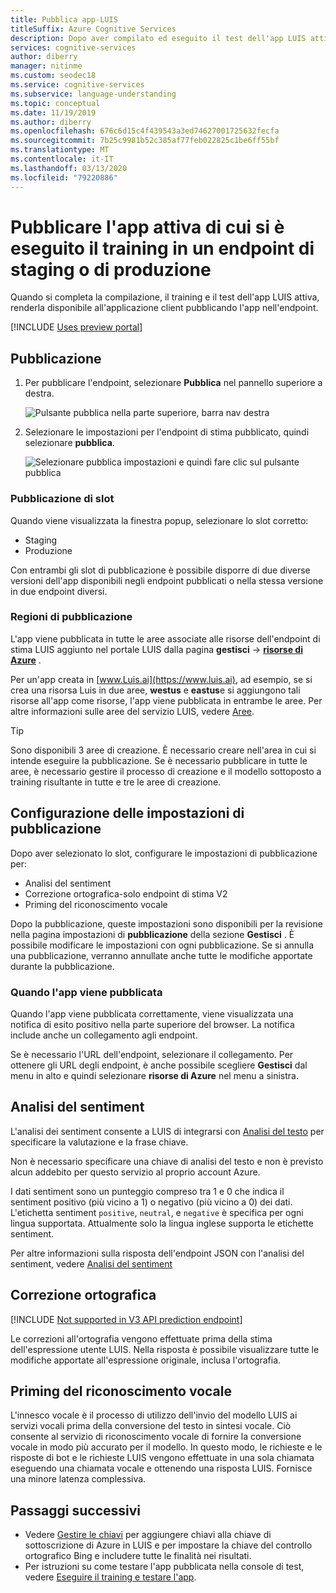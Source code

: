 ```yaml
---
title: Pubblica app-LUIS
titleSuffix: Azure Cognitive Services
description: Dopo aver compilato ed eseguito il test dell'app LUIS attiva, renderla disponibile per l'applicazione client effettuandone la pubblicazione sull'endpoint.
services: cognitive-services
author: diberry
manager: nitinme
ms.custom: seodec18
ms.service: cognitive-services
ms.subservice: language-understanding
ms.topic: conceptual
ms.date: 11/19/2019
ms.author: diberry
ms.openlocfilehash: 676c6d15c4f439543a3ed74627001725632fecfa
ms.sourcegitcommit: 7b25c9981b52c385af77feb022825c1be6ff55bf
ms.translationtype: MT
ms.contentlocale: it-IT
ms.lasthandoff: 03/13/2020
ms.locfileid: "79220886"
---
```

# <a name="publish-your-active-trained-app-to-a-staging-or-production-endpoint"></a>Pubblicare l'app attiva di cui si è eseguito il training in un endpoint di staging o di produzione

Quando si completa la compilazione, il training e il test dell'app LUIS attiva, renderla disponibile all'applicazione client pubblicando l'app nell'endpoint. 

[!INCLUDE [Uses preview portal](includes/uses-portal-preview.md)]

## <a name="publishing"></a>Pubblicazione

1. Per pubblicare l'endpoint, selezionare **Pubblica** nel pannello superiore a destra. 

    ![Pulsante pubblica nella parte superiore, barra nav destra](./media/luis-how-to-publish-app/publish-top-nav-bar.png)

1. Selezionare le impostazioni per l'endpoint di stima pubblicato, quindi selezionare **pubblica**.

    ![Selezionare pubblica impostazioni e quindi fare clic sul pulsante pubblica](./media/luis-how-to-publish-app/publish-pop-up.png)

### <a name="publishing-slots"></a>Pubblicazione di slot

Quando viene visualizzata la finestra popup, selezionare lo slot corretto: 

* Staging
* Produzione 

Con entrambi gli slot di pubblicazione è possibile disporre di due diverse versioni dell'app disponibili negli endpoint pubblicati o nella stessa versione in due endpoint diversi. 

### <a name="publishing-regions"></a>Regioni di pubblicazione

L'app viene pubblicata in tutte le aree associate alle risorse dell'endpoint di stima LUIS aggiunto nel portale LUIS dalla pagina **gestisci** ->  **[risorse di Azure](luis-how-to-azure-subscription.md#assign-a-resource-to-an-app)** . 

Per un'app creata in [www.Luis.ai](https://www.luis.ai), ad esempio, se si crea una risorsa Luis in due aree, **westus** e **eastus**e si aggiungono tali risorse all'app come risorse, l'app viene pubblicata in entrambe le aree. Per altre informazioni sulle aree del servizio LUIS, vedere [Aree](luis-reference-regions.md).

> [!TIP]
> Sono disponibili 3 aree di creazione. È necessario creare nell'area in cui si intende eseguire la pubblicazione. Se è necessario pubblicare in tutte le aree, è necessario gestire il processo di creazione e il modello sottoposto a training risultante in tutte e tre le aree di creazione. 


## <a name="configuring-publish-settings"></a>Configurazione delle impostazioni di pubblicazione

Dopo aver selezionato lo slot, configurare le impostazioni di pubblicazione per:

* Analisi del sentiment
* Correzione ortografica-solo endpoint di stima V2
* Priming del riconoscimento vocale 

Dopo la pubblicazione, queste impostazioni sono disponibili per la revisione nella pagina impostazioni di **pubblicazione** della sezione **Gestisci** . È possibile modificare le impostazioni con ogni pubblicazione. Se si annulla una pubblicazione, verranno annullate anche tutte le modifiche apportate durante la pubblicazione. 

### <a name="when-your-app-is-published"></a>Quando l'app viene pubblicata

Quando l'app viene pubblicata correttamente, viene visualizzata una notifica di esito positivo nella parte superiore del browser. La notifica include anche un collegamento agli endpoint. 

Se è necessario l'URL dell'endpoint, selezionare il collegamento. Per ottenere gli URL degli endpoint, è anche possibile scegliere **Gestisci** dal menu in alto e quindi selezionare **risorse di Azure** nel menu a sinistra. 

## <a name="sentiment-analysis"></a>Analisi del sentiment

<a name="enable-sentiment-analysis"></a>

L'analisi dei sentiment consente a LUIS di integrarsi con [Analisi del testo](https://azure.microsoft.com/services/cognitive-services/text-analytics/) per specificare la valutazione e la frase chiave. 

Non è necessario specificare una chiave di analisi del testo e non è previsto alcun addebito per questo servizio al proprio account Azure. 

I dati sentiment sono un punteggio compreso tra 1 e 0 che indica il sentiment positivo (più vicino a 1) o negativo (più vicino a 0) dei dati. L'etichetta sentiment `positive`, `neutral`, e `negative` è specifica per ogni lingua supportata. Attualmente solo la lingua inglese supporta le etichette sentiment. 

Per altre informazioni sulla risposta dell'endpoint JSON con l'analisi del sentiment, vedere [Analisi del sentiment](luis-concept-data-extraction.md#sentiment-analysis)

## <a name="spelling-correction"></a>Correzione ortografica

[!INCLUDE [Not supported in V3 API prediction endpoint](./includes/v2-support-only.md)]

Le correzioni all'ortografia vengono effettuate prima della stima dell'espressione utente LUIS. Nella risposta è possibile visualizzare tutte le modifiche apportate all'espressione originale, inclusa l'ortografia.

## <a name="speech-priming"></a>Priming del riconoscimento vocale

L'innesco vocale è il processo di utilizzo dell'invio del modello LUIS ai servizi vocali prima della conversione del testo in sintesi vocale. Ciò consente al servizio di riconoscimento vocale di fornire la conversione vocale in modo più accurato per il modello. In questo modo, le richieste e le risposte di bot e le richieste LUIS vengono effettuate in una sola chiamata eseguendo una chiamata vocale e ottenendo una risposta LUIS. Fornisce una minore latenza complessiva.

## <a name="next-steps"></a>Passaggi successivi

* Vedere [Gestire le chiavi](./luis-how-to-azure-subscription.md) per aggiungere chiavi alla chiave di sottoscrizione di Azure in LUIS e per impostare la chiave del controllo ortografico Bing e includere tutte le finalità nei risultati.
* Per istruzioni su come testare l'app pubblicata nella console di test, vedere [Eseguire il training e testare l'app](luis-interactive-test.md).

